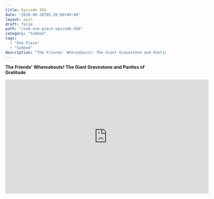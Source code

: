 ```yaml
---
title: Episode 456
date: "2010-06-20T05:30:00+00:00"
layout: post
draft: false
path: "/sub-one-piece-episode-456"
category: "Subbed"
tags:
  - "One Piece"
  - "Subbed"
description: "The Friends' Whereabouts! The Giant Gravestone and Panties of Gratitude"
---
```


**The Friends' Whereabouts! The Giant Gravestone and Panties of Gratitude**

<iframe width="640" height="360" src="https://www.rapidvideo.com/e/G6FRPETER1" frameborder="0" marginwidth=0 marginheight=0 scrolling=no allowfullscreen></iframe>

